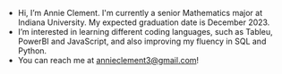 - Hi, I’m Annie Clement. I'm currently a senior Mathematics major at Indiana University. My expected graduation date is December 2023. 
- I’m interested in learning different coding languages, such as Tableu, PowerBI and JavaScript, and also improving my fluency in SQL and Python.
- You can reach me at annieclement3@gmail.com!

<!---
annieclement3/annieclement3 is a ✨ special ✨ repository because its `README.md` (this file) appears on your GitHub profile.
You can click the Preview link to take a look at your changes.
--->
